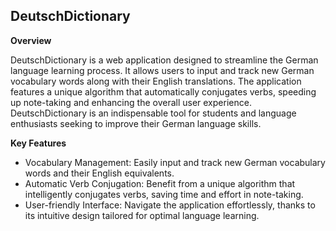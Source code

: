 ## DeutschDictionary

**Overview**

DeutschDictionary is a web application designed to streamline the German language learning process. It allows users to input and track new German vocabulary words along with their English translations. The application features a unique algorithm that automatically conjugates verbs, speeding up note-taking and enhancing the overall user experience. DeutschDictionary is an indispensable tool for students and language enthusiasts seeking to improve their German language skills.

**Key Features**

- Vocabulary Management: Easily input and track new German vocabulary words and their English equivalents.
- Automatic Verb Conjugation: Benefit from a unique algorithm that intelligently conjugates verbs, saving time and effort in note-taking.
- User-friendly Interface: Navigate the application effortlessly, thanks to its intuitive design tailored for optimal language learning.
